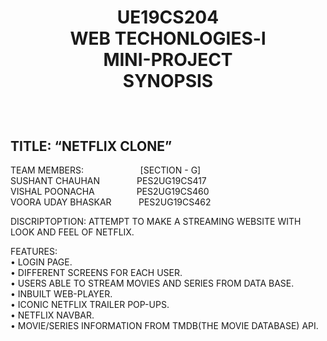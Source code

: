 <h1>
  <p align = "center">
    UE19CS204<br>
    WEB TECHONLOGIES-l<br>
    MINI-PROJECT<br>
    SYNOPSIS<br>
  </p>
</h1>
<br>
<h2>
TITLE: “NETFLIX CLONE”
</h2>
<p>
TEAM MEMBERS: &nbsp;&nbsp;&nbsp;&nbsp;&nbsp;&nbsp;&nbsp;&nbsp;&nbsp;&nbsp;&nbsp;&nbsp;&nbsp;&nbsp;&nbsp;&nbsp;&nbsp;&nbsp;&nbsp;&nbsp;&nbsp; [SECTION - G]<br>
    SUSHANT CHAUHAN &nbsp;&nbsp;&nbsp;&nbsp;&nbsp;&nbsp;&nbsp;&nbsp;&nbsp;&nbsp;&nbsp;&nbsp;&nbsp; PES2UG19CS417<br>
		VISHAL POONACHA &nbsp;&nbsp;&nbsp;&nbsp;&nbsp;&nbsp;&nbsp;&nbsp;&nbsp;&nbsp;&nbsp;&nbsp;&nbsp;&nbsp;&nbsp; PES2UG19CS460<br>
		VOORA UDAY BHASKAR &nbsp;&nbsp;&nbsp;&nbsp;&nbsp;&nbsp;&nbsp;&nbsp;&nbsp; PES2UG19CS462<br>
</p>
DISCRIPTOPTION: 
ATTEMPT TO MAKE A STREAMING WEBSITE WITH LOOK AND FEEL OF NETFLIX.


FEATURES: <br>
•	LOGIN PAGE.<br>
•	DIFFERENT SCREENS FOR EACH USER.<br>
•	USERS ABLE TO STREAM MOVIES AND SERIES FROM DATA BASE.<br>
•	INBUILT WEB-PLAYER.<br>
•	ICONIC NETFLIX TRAILER POP-UPS.<br>
•	NETFLIX NAVBAR.<br>
•	MOVIE/SERIES INFORMATION FROM TMDB(THE MOVIE DATABASE) API.<br> 
  

